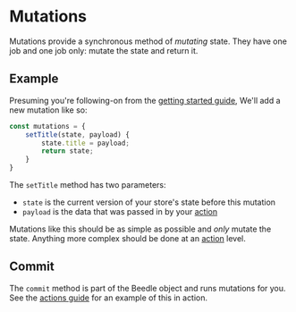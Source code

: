 # Mutations

Mutations provide a synchronous method of *mutating* state. They have one job and one job only: mutate the state and return it.

## Example

Presuming you're following-on from the [getting started guide](/#getting-started), We'll add a new mutation like so:

```javascript
const mutations = {
    setTitle(state, payload) {
        state.title = payload;
        return state;
    }
}
```



The `setTitle` method has two parameters:

- `state` is the current version of your store's state before this mutation
- `payload` is the data that was passed in by your [action](/guide/actions.html)

Mutations like this should be as simple as possible and *only* mutate the state. Anything more complex should be done at an [action](/guide/actions.html) level.



## Commit 

The `commit` method is part of the Beedle object and runs mutations for you. See the [actions guide](/guide/actions.html#example) for an example of this in action.
